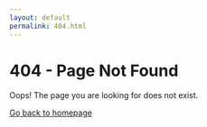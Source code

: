 ```yaml
---
layout: default
permalink: 404.html
---
```


# 404 - Page Not Found

Oops! The page you are looking for does not exist.

[Go back to homepage](./)
